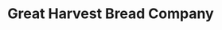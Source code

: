 ---
title: "Great Harvest Bread Company"
url: /kirkwood/great-harvest-bread-company/
shop: bakery
---